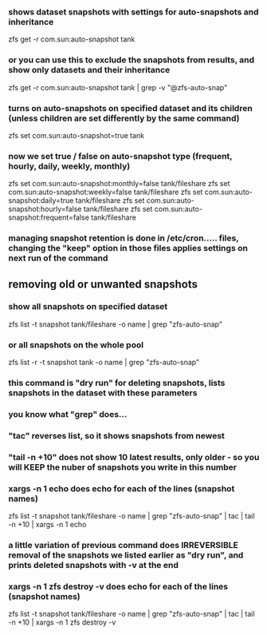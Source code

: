 ### shows dataset snapshots with settings for auto-snapshots and inheritance
zfs get -r com.sun:auto-snapshot tank

### or you can use this to exclude the snapshots from results, and show only datasets and their inheritance
zfs get -r com.sun:auto-snapshot tank | grep -v "@zfs-auto-snap"


### turns on auto-snapshots on specified dataset and its children (unless children are set differently by the same command)
zfs set com.sun:auto-snapshot=true tank

### now we set true / false on auto-snapshot type (frequent, hourly, daily, weekly, monthly)
zfs set com.sun:auto-snapshot:monthly=false tank/fileshare
zfs set com.sun:auto-snapshot:weekly=false tank/fileshare
zfs set com.sun:auto-snapshot:daily=true tank/fileshare
zfs set com.sun:auto-snapshot:hourly=false tank/fileshare
zfs set com.sun:auto-snapshot:frequent=false tank/fileshare

### managing snapshot retention is done in /etc/cron.....  files, changing the "keep" option in those files applies settings on next run of the command




## removing old or unwanted snapshots

### show all snapshots on specified dataset
zfs list -t snapshot tank/fileshare -o name | grep "zfs-auto-snap"

### or all snapshots on the whole pool
zfs list -r -t snapshot tank -o name | grep "zfs-auto-snap"


### this command is "dry run" for deleting snapshots, lists snapshots in the dataset with these parameters
### you know what "grep" does...
### "tac" reverses list, so it shows snapshots from newest
### "tail -n +10" does not show 10 latest results, only older - so you will KEEP the nuber of snapshots you write in this number
### xargs -n 1 echo          does echo for each of the lines (snapshot names)

zfs list -t snapshot tank/fileshare -o name | grep "zfs-auto-snap" | tac | tail -n +10 | xargs -n 1 echo

### a little variation of previous command does IRREVERSIBLE removal of the snapshots we listed earlier as "dry run", and prints deleted snapshots with -v at the end
### xargs -n 1 zfs destroy -v          does echo for each of the lines (snapshot names)
zfs list -t snapshot tank/fileshare -o name | grep "zfs-auto-snap" | tac | tail -n +10 | xargs -n 1 zfs destroy -v

